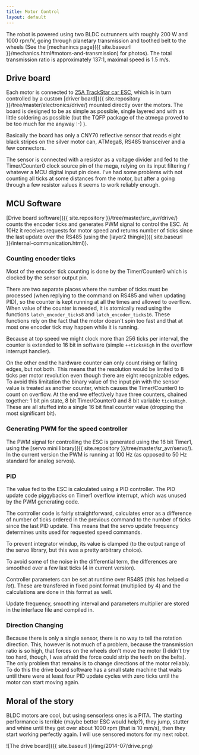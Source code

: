 ```yaml
---
title: Motor Control
layout: default
---
```


The robot is powered using two BLDC outrunners with roughly 200 W and 1000 rpm/V,
going through planetary transmission and toothed belt to the wheels (See the
[mechanincs page]({{ site.baseurl }}/mechanics.html#motors-and-transmission) for photos).
The total transmission ratio is approximately 137:1, maximal speed is 1.5 m/s.

## Drive board
Each motor is connected to
[25A TrackStar car ESC](https://hobbyking.com/hobbyking/store/__14630__Turnigy_TrackStar_25A_1_18th_Scale_Brushless_Car_ESC.html),
which is in turn controlled by a custom [driver board]({{ site.repository }}/tree/master/electronics/drive/)
mounted directly over the motors.
The board is designed to be as simple as possible, single layered and with as little
soldering as possible (but the TQFP package of the atmega proved to be too much for me anyway :-) ).

Basically the board has only a CNY70 reflective sensor that reads eight black stripes on the silver
motor can, ATMega8, RS485 transceiver and a few connectors.

The sensor is connected with a resistor as a voltage divider and fed to the
Timer/Counter0 clock source pin of the mega, relying on its input filtering / whatever
a MCU digital input pin does.
I've had some problems with not counting all ticks at some distances from the motor,
but after a going through a few resistor values it seems to work reliably enough.

## MCU Software
[Drive board software]({{ site.repository }}/tree/master/src_avr/drive/) counts the encoder ticks
and generates PWM signal to control the ESC.
At 10Hz it receives requests for motor speed and returns number of ticks
since the last update over the RS485 (using the
[layer2 thingie]({{ site.baseurl }}/internal-communication.html)).

### Counting encoder ticks
Most of the encoder tick counting is done by the Timer/Counter0 which is clocked
by the sensor output pin.

There are two separate places where the number of ticks must be processed
(when replying to the command on RS485 and when updating PID), so the counter is kept
running at all the times and allowed to overflow.
When value of the counter is needed, it is atomically read using the functions
`latch_encoder_ticks8` and `latch_encoder_ticks16`.
These functions rely on the fact that the motor doesn't spin too fast and that
at most one encoder tick may happen while it is running.

Because at top speed we might clock more than 256 ticks per interval, the counter
is extended to 16 bit in software (simple `++ticksHigh` in the overflow interrupt handler).

On the other end the hardware counter can only count rising or falling edges, but not both.
This means that the resolution would be limited to 8 ticks per motor revolution
even though there are eight recognizable edges.
To avoid this limitation the binary value of the input pin with the sensor value
is treated as another counter, which causes the Timer/Counter0 to count on overflow.
At the end we effectively have three counters, chained together: 1 bit pin state,
8 bit Timer/Counter0 and 8 bit variable `ticksHigh`.
These are all stuffed into a single 16 bit final counter value (dropping the most significant
bit).

### Generating PWM for the speed controller
The PWM signal for controlling the ESC is generated using the 16 bit Timer1, using the
[servo mini library]({{ site.repository }}/tree/master/sr_avr/servo/).
In the current version the PWM is running at 100 Hz (as opposed to 50 Hz standard
for analog servos).

### PID
The value fed to the ESC is calculated using a PID controller.
The PID update code piggybacks on Timer1 overflow interrupt, which was unused by
the PWM generating code.

The controller code is fairly straightforward, calculates error as a difference
of number of ticks ordered in the previous command to the number of ticks since
the last PID update.
This means that the servo update frequency determines units used for requested speed
commands.

To prevent integrator windup, its value is clamped (to the output range of the
servo library, but this was a pretty arbitrary choice).

To avoid some of the noise in the differential term, the differences are smoothed
over a few last ticks (4 in current version).

Controller parameters can be set at runtime over RS485 (this has helped *a lot*).
These are transfered in fixed point format (multiplied by 4) and the calculations
are done in this format as well.

Update frequency, smoothing interval and parameters multiplier are stored in the
interface file and compiled in.

### Direction Changing
Because there is only a single sensor, there is no way to tell the rotation direction.
This, however is not much of a problem, because the transmission ratio is so high,
that forces on the wheels don't move the motor (I didn't try too hard, though,
I was afraid the force could strip the teeth on the belts).
The only problem that remains is to change directions of the motor reliably.
To do this the drive board software has a small state machine that waits
until there were at least four PID update cycles with zero ticks until the motor
can start moving again.

## Moral of the story
BLDC motors are cool, but using sensorless ones is a PITA.
The starting performance is terrible (maybe better ESC would help?),
they jump, stutter and whine until they get over about 1000 rpm (that is 10 mm/s),
then they start working perfectly again.
I will use sensored motors for my next robot.

![The drive board]({{ site.baseurl }}/img/2014-07/drive.png)
